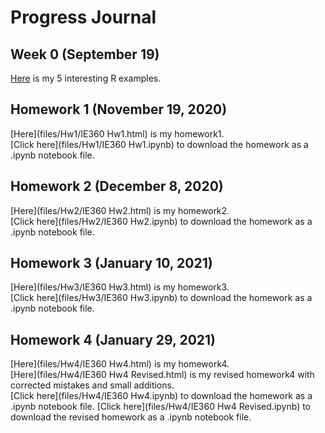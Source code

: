 # Progress Journal

## Week 0 (September 19)

[Here](files/example_homework_0.html) is my 5 interesting R examples.

## Homework 1 (November 19, 2020)

[Here](files/Hw1/IE360 Hw1.html)  is my homework1.  
[Click here](files/Hw1/IE360 Hw1.ipynb) to download the homework as a .ipynb notebook file.

## Homework 2 (December 8, 2020)

[Here](files/Hw2/IE360 Hw2.html)  is my homework2.<br>
[Click here](files/Hw2/IE360 Hw2.ipynb) to download the homework as a .ipynb notebook file.

## Homework 3 (January 10, 2021)

[Here](files/Hw3/IE360 Hw3.html)  is my homework3.<br>
[Click here](files/Hw3/IE360 Hw3.ipynb) to download the homework as a .ipynb notebook file.

## Homework 4 (January 29, 2021)

[Here](files/Hw4/IE360 Hw4.html)  is my homework4.<br>
[Here](files/Hw4/IE360 Hw4 Revised.html)  is my revised homework4 with corrected mistakes and small additions.<br>
[Click here](files/Hw4/IE360 Hw4.ipynb) to download the homework as a .ipynb notebook file.
[Click here](files/Hw4/IE360 Hw4 Revised.ipynb) to download the revised homework as a .ipynb notebook file.